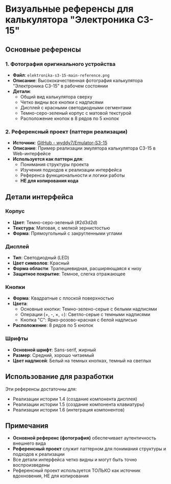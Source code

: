# Визуальные референсы для калькулятора "Электроника С3-15"

## Основные референсы

### 1. Фотография оригинального устройства
- **Файл**: `elektronika-s3-15-main-reference.png`
- **Описание**: Высококачественная фотография калькулятора "Электроника С3-15" в рабочем состоянии
- **Детали**:
  - Общий вид калькулятора сверху
  - Четко видны все кнопки с надписями
  - Дисплей с красными светодиодными сегментами
  - Темно-серо-зеленый корпус с матовой текстурой
  - Расположение кнопок в 8 рядов по 5 кнопок

### 2. Референсный проект (паттерн реализации)
- **Источник**: [GitHub - wyddy7/Emulator-S3-15](https://github.com/wyddy7/Emulator-S3-15)
- **Описание**: Пример реализации эмулятора калькулятора С3-15 в Web-интерфейсе
- **Используется как паттерн для**:
  - Понимания структуры проекта
  - Изучения подходов к реализации интерфейса
  - Референса функциональности и логики работы
  - **НЕ для копирования кода**

## Детали интерфейса

### Корпус
- **Цвет**: Темно-серо-зеленый (#2d3d2d)
- **Текстура**: Матовая, с мелкой зернистостью
- **Форма**: Прямоугольный с закругленными углами

### Дисплей
- **Тип**: Светодиодный (LED)
- **Цвет символов**: Красный
- **Форма области**: Трапециевидная, расширяющаяся к низу
- **Защитное покрытие**: Темное, слегка отражающее

### Кнопки
- **Форма**: Квадратные с плоской поверхностью
- **Цвета**:
  - Основные кнопки: Темно-зелено-серые с белыми надписями
  - Операции (+, -, ×, ÷): Светло-серые с темными надписями
  - Кнопка "C": Ярко-розово-красная с белой надписью
- **Расположение**: 8 рядов по 5 кнопок

### Шрифты
- **Основной шрифт**: Sans-serif, жирный
- **Размер**: Средний, хорошо читаемый
- **Цвет надписей**: Белый на темных кнопках, темный на светлых

## Использование для разработки

Эти референсы достаточны для:
- Реализации истории 1.4 (создание компонента дисплея)
- Реализации истории 1.5 (создание компонента клавиатуры)
- Реализации истории 1.6 (интеграция компонентов)

## Примечания

- **Основной референс (фотография)** обеспечивает аутентичность внешнего вида
- **Референсный проект** служит паттерном для понимания структуры и подходов к реализации
- Все детали интерфейса четко видны и могут быть точно воспроизведены
- Референсный проект используется ТОЛЬКО как источник вдохновения, НЕ для копирования
